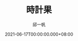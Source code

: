 ---
issue: 433
title: 時計果
author: 邱一帆
language: 四縣
date: 2021-06-17T00:00:00.000+08:00
topic: 生活
difficulty: 2
wikidata: Q131449238
wikidata_link: https://www.wikidata.org/wiki/Q131449238
author_wikidata_link: https://www.wikidata.org/wiki/undefined
---
